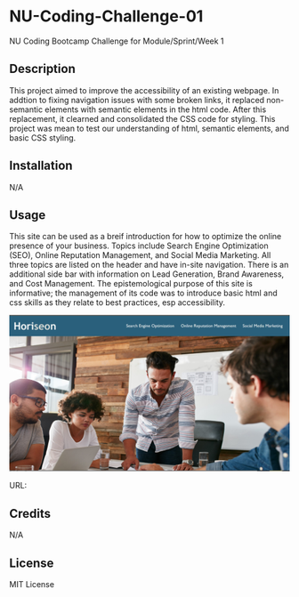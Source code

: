# NU-Coding-Challenge-01
NU Coding Bootcamp Challenge for Module/Sprint/Week 1

## Description

This project aimed to improve the accessibility of an existing webpage. In addtion to fixing navigation issues with some broken links, it replaced non-semantic elements with semantic elements in the html code. After this replacement, it clearned and consolidated the CSS code for styling. This project was mean to test our understanding of html, semantic elements, and basic CSS styling.  

## Installation

N/A

## Usage

This site can be used as a breif introduction for how to optimize the online presence of your business. Topics include Search Engine Optimization (SEO), Online Reputation Management, and Social Media Marketing. All three topics are listed on the header and have in-site navigation. There is an additional side bar with information on Lead Generation, Brand Awareness, and Cost Management. The epistemological purpose of this site is informative; the management of its code was to introduce basic html and css skills as they relate to best practices, esp accessibility. 
 
![screen shot of the top half of the webpage, listing the company name, Horiseon, the three topics, and an image of four people in a meeting room](/assets/images/challenge-screenshot.jpg)

URL:

## Credits

N/A

## License

MIT License